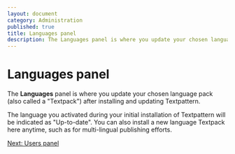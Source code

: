 ```yaml
---
layout: document
category: Administration
published: true
title: Languages panel
description: The Languages panel is where you update your chosen language pack after installing and updating Textpattern.
---
```


# Languages panel

The **Languages** panel is where you update your chosen language pack (also called a "Textpack") after installing and updating Textpattern.

The language you activated during your initial installation of Textpattern will be indicated as "Up-to-date". You can also install a new language Textpack here anytime, such as for multi-lingual publishing efforts.

[Next: Users panel](http://docs.textpattern.io/administration/users-panel)
